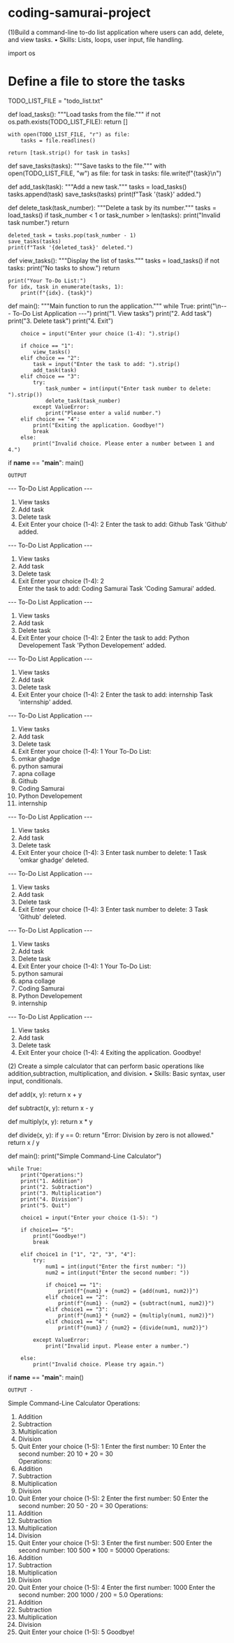 # coding-samurai-project

(1)Build a command-line to-do list application where
users can add, delete, and view tasks.
• Skills: Lists, loops, user input, file handling.

import os
# Define a file to store the tasks
TODO_LIST_FILE = "todo_list.txt"


def load_tasks():
    """Load tasks from the file."""
    if not os.path.exists(TODO_LIST_FILE):
        return []
    
    with open(TODO_LIST_FILE, "r") as file:
        tasks = file.readlines()
    
    return [task.strip() for task in tasks]


def save_tasks(tasks):
    """Save tasks to the file."""
    with open(TODO_LIST_FILE, "w") as file:
        for task in tasks:
            file.write(f"{task}\n")


def add_task(task):
    """Add a new task."""
    tasks = load_tasks()
    tasks.append(task)
    save_tasks(tasks)
    print(f"Task '{task}' added.")


def delete_task(task_number):
    """Delete a task by its number."""
    tasks = load_tasks()
    if task_number < 1 or task_number > len(tasks):
        print("Invalid task number.")
        return

    deleted_task = tasks.pop(task_number - 1)
    save_tasks(tasks)
    print(f"Task '{deleted_task}' deleted.")


def view_tasks():
    """Display the list of tasks."""
    tasks = load_tasks()
    if not tasks:
        print("No tasks to show.")
        return
    
    print("Your To-Do List:")
    for idx, task in enumerate(tasks, 1):
        print(f"{idx}. {task}")


def main():
    """Main function to run the application."""
    while True:
        print("\n--- To-Do List Application ---")
        print("1. View tasks")
        print("2. Add task")
        print("3. Delete task")
        print("4. Exit")
        
        choice = input("Enter your choice (1-4): ").strip()
        
        if choice == "1":
            view_tasks()
        elif choice == "2":
            task = input("Enter the task to add: ").strip()
            add_task(task)
        elif choice == "3":
            try:
                task_number = int(input("Enter task number to delete: ").strip())
                delete_task(task_number)
            except ValueError:
                print("Please enter a valid number.")
        elif choice == "4":
            print("Exiting the application. Goodbye!")
            break
        else:
            print("Invalid choice. Please enter a number between 1 and 4.")
if __name__ == "__main__":
    main()

    OUTPUT
--- To-Do List Application ---
1. View tasks
2. Add task
3. Delete task
4. Exit
Enter your choice (1-4): 2
Enter the task to add: Github
Task 'Github' added.

--- To-Do List Application ---
1. View tasks
2. Add task
3. Delete task
4. Exit
Enter your choice (1-4): 2    
Enter the task to add: Coding Samurai
Task 'Coding Samurai' added.

--- To-Do List Application ---
1. View tasks
2. Add task
3. Delete task
4. Exit
Enter your choice (1-4): 2
Enter the task to add: Python Developement
Task 'Python Developement' added.

--- To-Do List Application ---
1. View tasks
2. Add task
3. Delete task
4. Exit
Enter your choice (1-4): 2
Enter the task to add: internship
Task 'internship' added.

--- To-Do List Application ---
1. View tasks
2. Add task
3. Delete task
4. Exit
Enter your choice (1-4): 1
Your To-Do List:
1. omkar ghadge
2. python samurai
3. apna collage
4. Github
5. Coding Samurai
6. Python Developement
7. internship

--- To-Do List Application ---
1. View tasks
2. Add task
3. Delete task
4. Exit
Enter your choice (1-4): 3
Enter task number to delete: 1
Task 'omkar ghadge' deleted.

--- To-Do List Application ---
1. View tasks
2. Add task
3. Delete task
4. Exit
Enter your choice (1-4): 3
Enter task number to delete: 3
Task 'Github' deleted.

--- To-Do List Application ---
1. View tasks
2. Add task
3. Delete task
4. Exit
Enter your choice (1-4): 1
Your To-Do List:
1. python samurai
2. apna collage
3. Coding Samurai
4. Python Developement
5. internship

--- To-Do List Application ---
1. View tasks
2. Add task
3. Delete task
4. Exit
Enter your choice (1-4): 4
Exiting the application. Goodbye!


 (2) Create a simple calculator that can perform basic
     operations like addition,subtraction, multiplication, and division.
    • Skills: Basic syntax, user input, conditionals.

def add(x, y):
    return x + y

def subtract(x, y):
    return x - y

def multiply(x, y):
    return x * y

def divide(x, y):
    if y == 0:
        return "Error: Division by zero is not allowed."
    return x / y

def main():
    print("Simple Command-Line Calculator")
    

    while True:
        print("Operations:")
        print("1. Addition")
        print("2. Subtraction")
        print("3. Multiplication")
        print("4. Division")
        print("5. Quit")

        choice1 = input("Enter your choice (1-5): ")

        if choice1== "5":
            print("Goodbye!")
            break

        elif choice1 in ["1", "2", "3", "4"]:
            try:
                num1 = int(input("Enter the first number: "))
                num2 = int(input("Enter the second number: "))

                if choice1 == "1":
                    print(f"{num1} + {num2} = {add(num1, num2)}")
                elif choice1 == "2":
                    print(f"{num1} - {num2} = {subtract(num1, num2)}")
                elif choice1 == "3":
                    print(f"{num1} * {num2} = {multiply(num1, num2)}")
                elif choice1 == "4":
                    print(f"{num1} / {num2} = {divide(num1, num2)}")

            except ValueError:
                print("Invalid input. Please enter a number.")

        else:
            print("Invalid choice. Please try again.")

if __name__ == "__main__":
    main()


    OUTPUT -
  
Simple Command-Line Calculator
Operations:
1. Addition
2. Subtraction
3. Multiplication        
4. Division
5. Quit
Enter your choice (1-5): 1
Enter the first number: 10
Enter the second number: 20
10 + 20 = 30     
Operations:      
1. Addition      
2. Subtraction   
3. Multiplication
4. Division      
5. Quit
Enter your choice (1-5): 2
Enter the first number: 50
Enter the second number: 20
50 - 20 = 30
Operations:
1. Addition
2. Subtraction
3. Multiplication
4. Division
5. Quit
Enter your choice (1-5): 3
Enter the first number: 500
Enter the second number: 100
500 * 100 = 50000
Operations:
1. Addition
2. Subtraction
3. Multiplication
4. Division
5. Quit
Enter your choice (1-5): 4
Enter the first number: 1000
Enter the second number: 200
1000 / 200 = 5.0
Operations:
1. Addition
2. Subtraction
3. Multiplication
4. Division
5. Quit
Enter your choice (1-5): 5
Goodbye!
    
